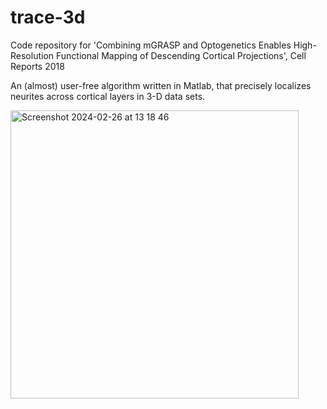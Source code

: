 # trace-3d
Code repository for 'Combining mGRASP and Optogenetics Enables High-Resolution Functional Mapping of Descending Cortical Projections', Cell Reports 2018

An (almost) user-free algorithm written in Matlab, that precisely localizes neurites across cortical layers in 3-D data sets.

<img width="461" alt="Screenshot 2024-02-26 at 13 18 46" src="https://github.com/iocalangiu/trace-3d/assets/25250243/4e17209c-f5ff-49ba-b35d-87be4a4a77d8">
